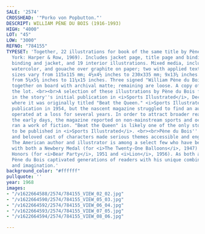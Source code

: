 ```yaml
---
SALE: '2574'
CROSSHEAD: '"Porko von Popbutton."'
DESCRIPT: WILLIAM PÈNE DU BOIS (1916-1993)
HIGH: "4000"
LOT: "45"
LOW: "3000"
REFNO: "784155"
TYPESET: 'Together, 22 illustrations for book of the same title by Pène du Bois (New
  York: Harper & Row, 1969). Includes jacket page, title page and binding, spine for
  binding and jacket, and 19 interior illustrations. Mixed media, including pen, ink,
  watercolor, and gouache over graphite on paper; two with applied text/numbers. Image
  sizes vary from 115x115 mm; 4½x4½ inches to 230x335 mm; 9x13¼ inches. Sheets measure
  from 5¼x5¼ inches to 11¼x15 inches. Three signed "William Pène du Bois." Two mounted
  together on board with archival matte; remaining are loose. A copy of the book accompanies
  the lot. <br><br>A selection of these illustrations by Pène du Bois first appeared
  in the story''s initial publication in <i>Sports Illustrated</i>, December 23, 1968,
  where it was originally titled "Beat the Queen." <i>Sports Illustrated</i> began
  publication in 1954, but the nascent magazine struggled to find an audience and
  operated at a loss for several years. In order to attract broader readership in
  the early days, the magazine reported on non-mainstream sports and occasionally
  ran a work of fiction. "Beat the Queen" is likely one of the only stories for children
  to be published in <i>Sports Illustrated</i>. <br><br>Pène du Bois'' whimsical illustrations
  and beloved cast of characters made serious themes accessible and engaging for children.
  The American author and illustrator is among a select few who have been presented
  with both a Newbery Medal (for <i>The Twenty-One Balloons</i>, 1947) and Caldecott
  Honors (for <i>Bear Party</i>, 1951 and <i>Lion</i>, 1956). As both artist and author,
  Pène du Bois captivated generations of readers with his unique combination of humor
  and imagination.'
background_color: "#ffffff"
pullquote: ''
year: 1968
images:
- "/v1622664588/2574/784155_VIEW_02_02.jpg"
- "/v1622664590/2574/784155_VIEW_05_03.jpg"
- "/v1622664592/2574/784155_VIEW_06_04.jpg"
- "/v1622664593/2574/784155_VIEW_07_05.jpg"
- "/v1622664594/2574/784155_VIEW_08_06.jpg"

---
```

